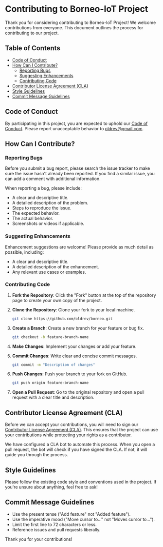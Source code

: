 # Contributing to Borneo-IoT Project

Thank you for considering contributing to Borneo-IoT Project! We welcome contributions from everyone. This document outlines the process for contributing to our project.

## Table of Contents

- [Code of Conduct](#code-of-conduct)
- [How Can I Contribute?](#how-can-i-contribute)
  - [Reporting Bugs](#reporting-bugs)
  - [Suggesting Enhancements](#suggesting-enhancements)
  - [Contributing Code](#contributing-code)
- [Contributor License Agreement (CLA)](#contributor-license-agreement-cla)
- [Style Guidelines](#style-guidelines)
- [Commit Message Guidelines](#commit-message-guidelines)

## Code of Conduct

By participating in this project, you are expected to uphold our [Code of Conduct](.github/CODE_OF_CONDUCT.md). Please report unacceptable behavior to [oldrev@gmail.com](mailto:oldrev@gmail.com).

## How Can I Contribute?

### Reporting Bugs

Before you submit a bug report, please search the issue tracker to make sure the issue hasn't already been reported. If you find a similar issue, you can add a comment with additional information.

When reporting a bug, please include:

- A clear and descriptive title.
- A detailed description of the problem.
- Steps to reproduce the issue.
- The expected behavior.
- The actual behavior.
- Screenshots or videos if applicable.

### Suggesting Enhancements

Enhancement suggestions are welcome! Please provide as much detail as possible, including:

- A clear and descriptive title.
- A detailed description of the enhancement.
- Any relevant use cases or examples.

### Contributing Code

1. **Fork the Repository**: Click the "Fork" button at the top of the repository page to create your own copy of the project.

2. **Clone the Repository**: Clone your fork to your local machine.

   ```bash
   git clone https://github.com/oldrev/borneo.git
   ```

3. **Create a Branch**: Create a new branch for your feature or bug fix.

   ```bash
   git checkout -b feature-branch-name
   ```

4. **Make Changes**: Implement your changes or add your feature.

5. **Commit Changes**: Write clear and concise commit messages.

   ```bash
   git commit -m "Description of changes"
   ```

6. **Push Changes**: Push your branch to your fork on GitHub.

   ```bash
   git push origin feature-branch-name
   ```

7. **Open a Pull Request**: Go to the original repository and open a pull request with a clear title and description.

## Contributor License Agreement (CLA)

Before we can accept your contributions, you will need to sign our [Contributor License Agreement (CLA)](https://gist.github.com/oldrev/671a1c0068515e404d682a68f38e26ba). This ensures that the project can use your contributions while protecting your rights as a contributor.

We have configured a CLA bot to automate this process. When you open a pull request, the bot will check if you have signed the CLA. If not, it will guide you through the process.

## Style Guidelines

Please follow the existing code style and conventions used in the project. If you're unsure about anything, feel free to ask!

## Commit Message Guidelines

- Use the present tense ("Add feature" not "Added feature").
- Use the imperative mood ("Move cursor to..." not "Moves cursor to...").
- Limit the first line to 72 characters or less.
- Reference issues and pull requests liberally.

Thank you for your contributions!
